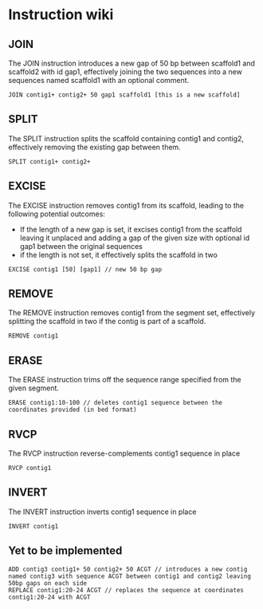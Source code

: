 # Instruction wiki

## JOIN

The JOIN instruction introduces a new gap of 50 bp between scaffold1 and scaffold2 with id gap1, effectively joining the two sequences into a new sequences named scaffold1 with an optional comment.

```
JOIN contig1+ contig2+ 50 gap1 scaffold1 [this is a new scaffold]
```

## SPLIT

The SPLIT instruction splits the scaffold containing contig1 and contig2, effectively removing the existing gap between them.

```
SPLIT contig1+ contig2+
```

## EXCISE

The EXCISE instruction removes contig1 from its scaffold, leading to the following potential outcomes:

- If the length of a new gap is set, it excises contig1 from the scaffold leaving it unplaced and adding a gap of the given size with optional id gap1 between the original sequences
- if the length is not set, it effectively splits the scaffold in two

```
EXCISE contig1 [50] [gap1] // new 50 bp gap
```

## REMOVE

The REMOVE instruction removes contig1 from the segment set, effectively splitting the scaffold in two if the contig is part of a scaffold.

```
REMOVE contig1
```

## ERASE

The ERASE instruction trims off the sequence range specified from the given segment.

```
ERASE contig1:10-100 // deletes contig1 sequence between the coordinates provided (in bed format)
```

## RVCP

The RVCP instruction reverse-complements contig1 sequence in place

```
RVCP contig1
```

## INVERT

The INVERT instruction inverts contig1 sequence in place

```
INVERT contig1
```

## Yet to be implemented

```
ADD contig3 contig1+ 50 contig2+ 50 ACGT // introduces a new contig named contig3 with sequence ACGT between contig1 and contig2 leaving 50bp gaps on each side
REPLACE contig1:20-24 ACGT // replaces the sequence at coordinates contig1:20-24 with ACGT
```
